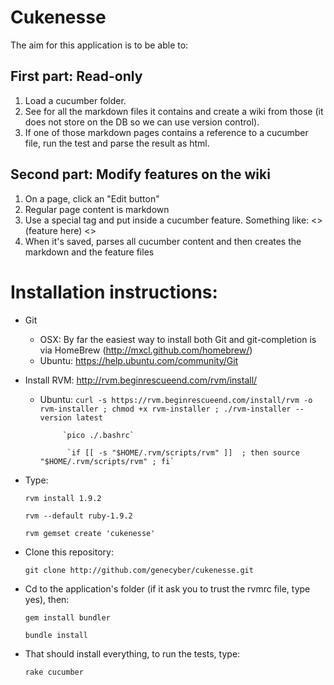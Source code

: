 Cukenesse
=========

The aim for this application is to be able to:

First part: Read-only
---------------------

  1. Load a cucumber folder.
  2. See for all the markdown files it contains and create a wiki from those (it does not store on the DB so we can use version control).
  3. If one of those markdown pages contains a reference to a cucumber file, run the test and parse the result as html.
  
Second part: Modify features on the wiki
----------------------------------------

  1. On a page, click an "Edit button"
  2. Regular page content is markdown
  3. Use a special tag and put inside a cucumber feature. Something like: <<cucumber>> (feature here) <<cucumber>>
  4. When it's saved, parses all cucumber content and then creates the markdown and the feature files

  
Installation instructions:
==========================
 - Git
     - OSX: By far the easiest way to install both Git and git-completion is via HomeBrew (http://mxcl.github.com/homebrew/)
     - Ubuntu: https://help.ubuntu.com/community/Git

 - Install RVM: http://rvm.beginrescueend.com/rvm/install/
    - Ubuntu: 
              `curl -s https://rvm.beginrescueend.com/install/rvm -o rvm-installer ; chmod +x rvm-installer ; ./rvm-installer --version latest`

               `pico ./.bashrc`

                `if [[ -s "$HOME/.rvm/scripts/rvm" ]]  ; then source "$HOME/.rvm/scripts/rvm" ; fi`

  
 - Type: 
    
    `rvm install 1.9.2`
    
    `rvm --default ruby-1.9.2`
    
    `rvm gemset create 'cukenesse'`
    
 - Clone this repository:
  
    `git clone http://github.com/genecyber/cukenesse.git`
  
 - Cd to the application's folder (if it ask you to trust the rvmrc file, type yes), then:
  
    `gem install bundler`
    
    `bundle install`
  
 - That should install everything, to run the tests, type:
  
    `rake cucumber`
